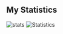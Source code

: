 ## My Statistics
![stats](https://github-readme-stats.vercel.app/api?username=ProjecterN1N3&show_icons=true&theme=synthwave)
![Statistics](https://github.com/ProjecterN1N3/ProjecterN1N3/blob/master/github-metrics.svg)
